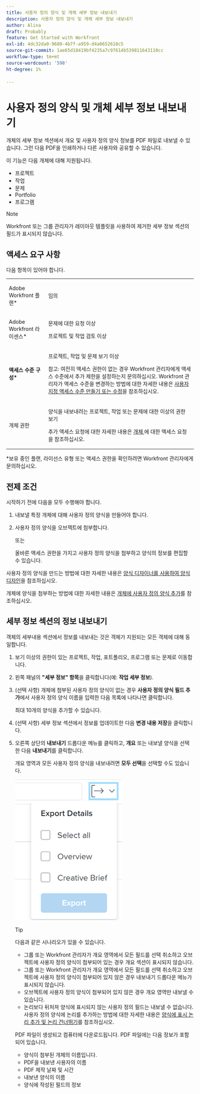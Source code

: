 ```yaml
---
title: 사용자 정의 양식 및 개체 세부 정보 내보내기
description: 사용자 정의 양식 및 개체 세부 정보 내보내기
author: Alina
draft: Probably
feature: Get Started with Workfront
exl-id: 4dc32da0-9680-4b7f-a959-d4a0652618c5
source-git-commit: 1ae65d18419bf4235a7c97614b539811643110cc
workflow-type: tm+mt
source-wordcount: '598'
ht-degree: 1%

---
```


# 사용자 정의 양식 및 개체 세부 정보 내보내기

개체의 세부 정보 섹션에서 개요 및 사용자 정의 양식 정보를 PDF 파일로 내보낼 수 있습니다. 그런 다음 PDF을 인쇄하거나 다른 사용자와 공유할 수 있습니다.

이 기능은 다음 개체에 대해 지원됩니다.

* 프로젝트
* 작업
* 문제
* Portfolio
* 프로그램

<!--
* Billing records</p> <p>After you open a billing record on a project, you can use the Details area to attach a custom form to the record and fill it out. You can also export billing record information from the Details area.</p> </li>
  -->

>[!NOTE]
>
>Workfront 또는 그룹 관리자가 레이아웃 템플릿을 사용하여 제거한 세부 정보 섹션의 필드가 표시되지 않습니다.

## 액세스 요구 사항

다음 항목이 있어야 합니다.

<table style="table-layout:auto"> 
 <col> 
 <col> 
 <tbody> 
  <tr> 
   <td role="rowheader"> <p>Adobe Workfront 플랜*</p> </td> 
   <td>임의</td> 
  </tr> 
  <tr> 
   <td role="rowheader"> <p>Adobe Workfront 라이센스*</p> </td> 
   <td> <p>문제에 대한 요청 이상</p> <p>프로젝트 및 작업 검토 이상</p> </td> 
  </tr> 
  <tr data-mc-conditions=""> 
   <td role="rowheader"><strong>액세스 수준 구성*</strong> </td> 
   <td> <p>프로젝트, 작업 및 문제 보기 이상</p> <p>참고: 여전히 액세스 권한이 없는 경우 Workfront 관리자에게 액세스 수준에서 추가 제한을 설정하는지 문의하십시오. Workfront 관리자가 액세스 수준을 변경하는 방법에 대한 자세한 내용은 <a href="../../administration-and-setup/add-users/configure-and-grant-access/create-modify-access-levels.md" class="MCXref xref">사용자 지정 액세스 수준 만들기 또는 수정</a>을 참조하십시오.</p> </td> 
  </tr> 
  <tr data-mc-conditions=""> 
   <td role="rowheader"> <p>개체 권한</p> </td> 
   <td> <p>양식을 내보내려는 프로젝트, 작업 또는 문제에 대한 이상의 권한 보기</p> <p>추가 액세스 요청에 대한 자세한 내용은 <a href="../../workfront-basics/grant-and-request-access-to-objects/request-access.md" class="MCXref xref">개체 </a>에 대한 액세스 요청 을 참조하십시오.</p> </td> 
  </tr> 
 </tbody> 
</table>

&#42;보유 중인 플랜, 라이선스 유형 또는 액세스 권한을 확인하려면 Workfront 관리자에게 문의하십시오.

## 전제 조건

시작하기 전에 다음을 모두 수행해야 합니다.

1. 내보낼 특정 개체에 대해 사용자 정의 양식을 만들어야 합니다.
1. 사용자 정의 양식을 오브젝트에 첨부합니다.

   또는

   올바른 액세스 권한을 가지고 사용자 정의 양식을 첨부하고 양식의 정보를 편집할 수 있습니다.

사용자 정의 양식을 만드는 방법에 대한 자세한 내용은 [양식 디자이너를 사용하여 양식 디자인](/help/quicksilver/administration-and-setup/customize-workfront/create-manage-custom-forms/form-designer/design-a-form/design-a-form.md)을 참조하십시오.

개체에 양식을 첨부하는 방법에 대한 자세한 내용은 [개체에 사용자 정의 양식 추가](../../workfront-basics/work-with-custom-forms/add-a-custom-form-to-an-object.md)를 참조하십시오.

## 세부 정보 섹션의 정보 내보내기

객체의 세부내용 섹션에서 정보를 내보내는 것은 객체가 지원되는 모든 객체에 대해 동일합니다.

1. 보기 이상의 권한이 있는 프로젝트, 작업, 포트폴리오, 프로그램 또는 문제로 이동합니다.
1. 왼쪽 패널의 **&quot;세부 정보&quot; 항목**&#x200B;을 클릭합니다(예: **작업 세부 정보**).
1. (선택 사항) 개체에 첨부된 사용자 정의 양식이 없는 경우 **사용자 정의 양식 필드 추가**&#x200B;에서 사용자 정의 양식 이름을 입력한 다음 목록에 나타나면 클릭합니다.

   최대 10개의 양식을 추가할 수 있습니다.

1. (선택 사항) 세부 정보 섹션에서 정보를 업데이트한 다음 **변경 내용 저장**&#x200B;을 클릭합니다.
1. 오른쪽 상단의 **내보내기** 드롭다운 메뉴를 클릭하고, **개요** 또는 내보낼 양식을 선택한 다음 **내보내기**&#x200B;를 클릭합니다.

   개요 영역과 모든 사용자 정의 양식을 내보내려면 **모두 선택**&#x200B;을 선택할 수도 있습니다.

   ![](assets/export-custom-form-button-menu.png)

   >[!TIP]
   >
   >다음과 같은 시나리오가 있을 수 있습니다.
   >
   >   
   >   
   >   * 그룹 또는 Workfront 관리자가 개요 영역에서 모든 필드를 선택 취소하고 오브젝트에 사용자 정의 양식이 첨부되어 있는 경우 개요 섹션이 표시되지 않습니다.
   >   * 그룹 또는 Workfront 관리자가 개요 영역에서 모든 필드를 선택 취소하고 오브젝트에 사용자 정의 양식이 첨부되어 있지 않은 경우 내보내기 드롭다운 메뉴가 표시되지 않습니다.
   >   * 오브젝트에 사용자 정의 양식이 첨부되어 있지 않은 경우 개요 영역만 내보낼 수 있습니다.
   >   * 논리보다 뒤처져 양식에 표시되지 않는 사용자 정의 필드는 내보낼 수 없습니다. 사용자 정의 양식에 논리를 추가하는 방법에 대한 자세한 내용은 [양식에 표시 논리 추가 및 논리 건너뛰기](/help/quicksilver/administration-and-setup/customize-workfront/create-manage-custom-forms/form-designer/design-a-form/display-skip-logic-form-designer.md)를 참조하십시오.
   >   
   >

   PDF 파일이 생성되고 컴퓨터에 다운로드됩니다. PDF 파일에는 다음 정보가 포함되어 있습니다.

   * 양식이 첨부된 개체의 이름입니다.
   * PDF을 내보낸 사용자의 이름
   * PDF 제작 날짜 및 시간
   * 내보낸 양식의 이름
   * 양식에 작성된 필드의 정보
